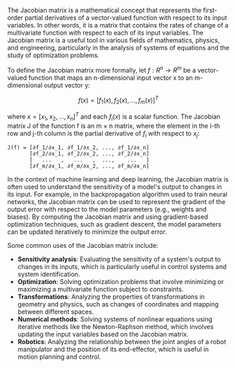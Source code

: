 The Jacobian matrix is a mathematical concept that represents the first-order partial derivatives of a vector-valued function with respect to its input variables. In other words, it is a matrix that contains the rates of change of a multivariate function with respect to each of its input variables. The Jacobian matrix is a useful tool in various fields of mathematics, physics, and engineering, particularly in the analysis of systems of equations and the study of optimization problems.

To define the Jacobian matrix more formally, let $f: R^n → R^m$ be a vector-valued function that maps an n-dimensional input vector x to an m-dimensional output vector y:

$$
f(x) = [f_1(x), f_2(x), ..., f_m(x)]^T
$$

where $x = [x_1, x_2, ..., x_n]^T$  and each $f_i(x)$  is a scalar function. The Jacobian matrix J of the function f is an m × n matrix, where the element in the i-th row and j-th column is the partial derivative of $f_i$ with respect to $x_j$:

```
J(f) = [∂f_1/∂x_1, ∂f_1/∂x_2, ..., ∂f_1/∂x_n]
       [∂f_2/∂x_1, ∂f_2/∂x_2, ..., ∂f_2/∂x_n]
       [   ...   ,   ...   ,  ...,    ...   ]
       [∂f_m/∂x_1, ∂f_m/∂x_2, ..., ∂f_m/∂x_n]
```

In the context of machine learning and deep learning, the Jacobian matrix is often used to understand the sensitivity of a model's output to changes in its input. For example, in the backpropagation algorithm used to train neural networks, the Jacobian matrix can be used to represent the gradient of the output error with respect to the model parameters (e.g., weights and biases). By computing the Jacobian matrix and using gradient-based optimization techniques, such as gradient descent, the model parameters can be updated iteratively to minimize the output error.

Some common uses of the Jacobian matrix include:

- **Sensitivity analysis**: Evaluating the sensitivity of a system's output to changes in its inputs, which is particularly useful in control systems and system identification.
- **Optimization**: Solving optimization problems that involve minimizing or maximizing a multivariate function subject to constraints.
- **Transformations**: Analyzing the properties of transformations in geometry and physics, such as changes of coordinates and mapping between different spaces.
- **Numerical methods**: Solving systems of nonlinear equations using iterative methods like the Newton-Raphson method, which involves updating the input variables based on the Jacobian matrix.
- **Robotics**: Analyzing the relationship between the joint angles of a robot manipulator and the position of its end-effector, which is useful in motion planning and control.